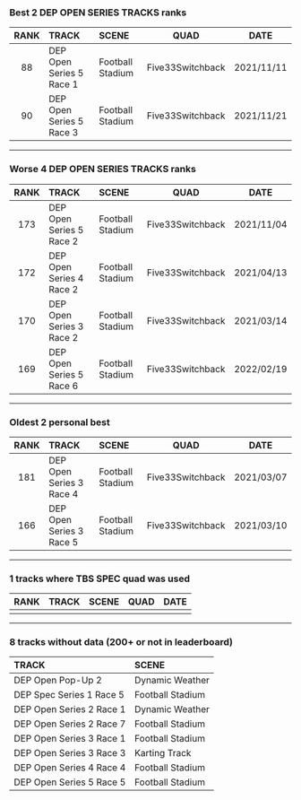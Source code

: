 ### Best 2 DEP OPEN SERIES TRACKS ranks
|RANK|TRACK|SCENE|QUAD|DATE|
|:---:|:---|:---|:---:|:---:|
|88|DEP Open Series 5 Race 1|Football Stadium|Five33Switchback|2021/11/11|
|90|DEP Open Series 5 Race 3|Football Stadium|Five33Switchback|2021/11/21|
---
### Worse 4 DEP OPEN SERIES TRACKS ranks
|RANK|TRACK|SCENE|QUAD|DATE|
|:---:|:---|:---|:---:|:---:|
|173|DEP Open Series 5 Race 2|Football Stadium|Five33Switchback|2021/11/04|
|172|DEP Open Series 4 Race 2|Football Stadium|Five33Switchback|2021/04/13|
|170|DEP Open Series 3 Race 2|Football Stadium|Five33Switchback|2021/03/14|
|169|DEP Open Series 5 Race 6|Football Stadium|Five33Switchback|2022/02/19|
---
### Oldest 2 personal best
|RANK|TRACK|SCENE|QUAD|DATE|
|:---:|:---|:---|:---:|:---:|
|181|DEP Open Series 3 Race 4|Football Stadium|Five33Switchback|2021/03/07|
|166|DEP Open Series 3 Race 5|Football Stadium|Five33Switchback|2021/03/10|
---
### 1 tracks where TBS SPEC quad was used
|RANK|TRACK|SCENE|QUAD|DATE|
|:---:|:---|:---|:---:|:---:|
||||||
---
### 8 tracks without data (200+ or not in leaderboard)
|TRACK|SCENE|
|:---|:---|
|DEP Open Pop-Up 2|Dynamic Weather|
|DEP Spec Series 1 Race 5|Football Stadium|
|DEP Open Series 2 Race 1|Dynamic Weather|
|DEP Open Series 2 Race 7|Football Stadium|
|DEP Open Series 3 Race 1|Football Stadium|
|DEP Open Series 3 Race 3|Karting Track|
|DEP Open Series 4 Race 4|Football Stadium|
|DEP Open Series 5 Race 5|Football Stadium|
